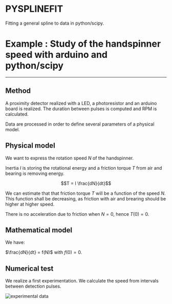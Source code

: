 PYSPLINEFIT
===========

Fitting a general spline to data in python/scipy.

# Example : Study of the handspinner speed with arduino and python/scipy

---

## Method

A proximity detector realized with a LED, a photoresistor and an arduino board is realized. The duration between pulses is computed and RPM is calculated.

Data are processed in order to define several parameters of a physical model.

## Physical model

We want to express the rotation speed $N$ of the handspinner.

Inertia $I$ is storing the rotational energy and a friction torque $T$ from air and bearing is removing energy.

$$T = I \frac{dN}{dt}$$

We can estimate that that friction torque $T$ will be a function of the speed $N$. This function shall be decreasing, as friction with air and brearing should be higher at higher speed. 

There is no acceleration due to friction when $N=0$, hence $T(0)=0$.

## Mathematical model

We have:

$\frac{dN}{dt} = f(N)$ with $f(0)=0$.

## Numerical test

We realize a first experimentation. We calculate the speed from intervals between detection pulses.

![experimental data](res/figure_1-1.svg)



